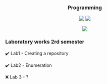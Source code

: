 <!-- markdownlint-disable MD033 MD041-->
<p align="center">
  <h3 align="center">Programming</h3>
</p>

<p align="center">
    <img src="https://img.shields.io/github/followers/tarodictrl"/></a>
    <img src="https://img.shields.io/badge/author-Tarodictrl-red"/></a>
</p>

<p align="center">
  <img src="https://readme-typing-svg.herokuapp.com/?lines=Welcome!&font=Fira%20Code&center=true&width=380&height=50">
</p>

<!-- markdownlint-enable MD033 -->

### Laboratory works 2rd semester
:heavy_check_mark: Lab1 - Creating a repository

:heavy_check_mark: Lab2 - Enumeration

:x: Lab 3 - ?
